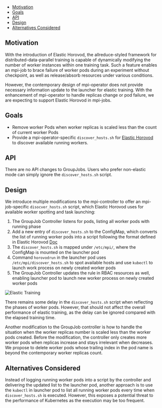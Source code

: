 - [Motivation](#motivation)
- [Goals](#goals)
- [API](#api)
- [Design](#design)
- [Alternatives Considered](#alternatives-considered)
  
## Motivation
With the introduction of Elastic Horovod, the allreduce-styled framework for distributed-data-parallel training is capable of dynamically modifying the number of worker instances within one training task. Such a feature enables an mpi-job to brace failure of worker pods during an experiment without checkpoint, as well as release/absorb resources under various conditions.

However, the contemporary design of mpi-operator does not provide necessary information update to the launcher for elastic training. With the enhancement of mpi-operator to handle replicas change or pod failure, we are expecting to support Elastic Horovod in mpi-jobs.

## Goals
* Remove worker Pods when worker replicas is scaled less than the count of current worker Pods
* Provide a mpi-operator-specific `discover_hosts.sh` for [Elastic Horovod](https://docs.google.com/document/d/15ZoHA5AeSI_boeyIBapg9WPXKrYXMRvPytPzQWTCTn4/edit#) to discover available running workers.

## API
There are no API changes to GroupJobs. Users who prefer non-elastic mode can simply ignore the `discover_hosts.sh` script.

## Design
We introduce multiple modifications to the mpi-controller to offer an mpi-job-specific `disocver_hosts.sh` script, which Elastic Horovod uses for available worker spotting and task launching:
1. The GroupJob Controller listens for pods, listing all worker pods with running phase
2. Add a new entry of `discover_hosts.sh` to the ConfigMap, which converts the list of running worker pods into a script following the format defined in Elastic Horovod [Doc](https://horovod.readthedocs.io/en/stable/elastic_include.html)
3. The `discover_hosts.sh` is mapped under `/etc/mpi/`, where the ConfigMap is mounted on the launcher pod
4. Command `horovodrun` in the launcher pod uses `/etc/mpi/discover_hosts.sh` to spot available hosts and use `kubectl` to launch work process on newly created worker pods
5. The GroupJob Controller updates the rule in RBAC resources as well, enabling launcher pod to launch new worker process on newly created worker pods
  
![Elastic Training](diagrams/elastic-horovod-overall.png)

There remains some delay in the `discover_hosts.sh` script when reflecting the phases of worker pods. However, that should not affect the overall performance of elastic training, as the delay can be ignored compared with the elapsed training time.

Another modification to the GroupJob controller is how to handle the situation when the worker replicas number is scaled less than the worker pods created. Before the modification, the controller only creates more worker pods when replicas increase and stays irrelevant when decreases. We propose to delete worker pods whose trailing index in the pod name is beyond the contemporary worker replicas count.

## Alternatives Considered
Instead of logging running worker pods into a script by the controller and delivering the updated list to the launcher pod, another approach is to use the `kubectl` in launcher pod to list all running worker pods every time when `discover_hosts.sh` is executed. However, this exposes a potential threat to the performance of Kubernetes as the execution may be too frequent.
